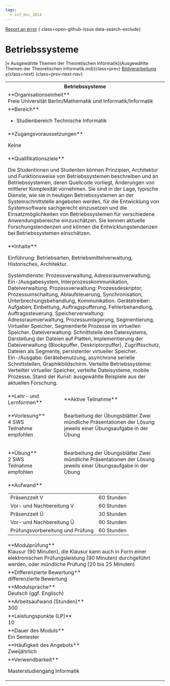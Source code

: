 ```yaml
---
tags:
  - inf_msc_2014
---
```

[Report an error](https://github.com/SGSSGene/FUB-SUP/issues/new?title=Error%20in%20%22Betriebssysteme%22&body=There%20seems%20to%20be%20an%20error%20in%20module%20%22Betriebssysteme%22%2E%0A%0A%3CDescribe%20here%20a%20slightly%20more%20detailed%20description%20of%20what%20is%20wrong%3E&labels=bug)
{ class=open-github-issue data-search-exclude}

# Betriebssysteme

[« Ausgewählte Themen der Theoretischen Informatik](Ausgewählte Themen der Theoretischen Informatik.md){class=prev}
[Bildverarbeitung »](Bildverarbeitung.md){class=next}
{class=prev-next-nav}

<table markdown id="moduledesc">
<tr markdown class="moduledesc_head"><th colspan="2">Betriebssysteme </th></tr>
<tr markdown><td colspan="2">**Organisationseinheit**   <br>Freie Universität Berlin/Mathematik und Informatik/Informatik</td></tr>

<tr markdown><td colspan="2">**Bereich**<br>


- Studienbereich Technische Informatik

</td></tr>

<tr markdown><td colspan="2">**Zugangsvoraussetzungen** <br>

Keine


</td></tr>
<tr markdown><td colspan="2">**Qualifikationsziele**    <br>

Die Studentinnen und Studenten können Prinzipien, Architektur und
Funktionsweise von Betriebssystemen beschreiben und an Betriebssystemen,
deren Quellcode vorliegt, Änderungen von mittlerer Komplexität vornehmen.
Sie sind in der Lage, typische Dienste, wie sie in heutigen Betriebssystemen
an der Systemschnittstelle angeboten werden, für die Entwicklung von
Systemsoftware sachgerecht einzusetzen und die Einsatzmöglichkeiten von
Betriebssystemen für verschiedene Anwendungsbereiche einzuschätzen. Sie
kennen aktuelle Forschungstendenzen und können die Entwicklungstendenzen bei
Betriebssystemen einschätzen.


</td></tr>
<tr markdown><td colspan="2">**Inhalte**                <br>

Einführung: Betriebsarten, Betriebsmittelverwaltung, Historisches,
Architektur.

Systemdienste: Prozessverwaltung, Adressraumverwaltung,
Ein-/Ausgabesystem, Interprozesskommunikation, Dateiverwaltung.
Prozessverwaltung: Prozessdeskriptor, Prozessumschaltung, Ablaufsteuerung,
Synchronisation, Unterbrechungsbehandlung, Kommunikation. Gerätetreiber:
Aufgaben, Einbettung, Auftragspufferung, Fehlerbehandlung,
Auftragssteuerung. Speicherverwaltung: Adressraumverwaltung,
Prozessumlagerung, Segmentierung, Virtueller Speicher, Segmentierte Prozesse
im virtuellen Speicher. Dateiverwaltung: Schnittstelle des Dateisystems,
Darstellung der Dateien auf Platten, Implementierung der Dateiverwaltung
(Blockpuffer, Deskriptorpuffer), Zugriffsschutz, Dateien als Segmente,
persistenter virtueller Speicher. Ein-/Ausgabe: Gerätebenutzung, asynchrone
serielle Schnittstellen, Graphikbildschirm. Verteilte Betriebssysteme:
Verteilter virtueller Speicher, verteilte Dateisysteme, mobile Prozesse.
Stand der Kunst: ausgewählte Beispiele aus der aktuellen Forschung.


</td></tr>

<tr markdown><td>**Lehr- und Lernformen**</td><td>**Aktive Teilnahme**</td></tr>
<tr markdown><td> **Vorlesung** <br>4 SWS <br> Teilnahme empfohlen</td><td>

Bearbeitung der Übungsblätter
Zwei mündliche Präsentationen der Lösung jeweils einer Übungsaufgabe in der Übung
</td></tr>
<tr markdown><td> **Übung** <br>2 SWS <br> Teilnahme empfohlen</td><td>

Bearbeitung der Übungsblätter
Zwei mündliche Präsentationen der Lösung jeweils einer Übungsaufgabe in der Übung
</td></tr>
<tr markdown><td colspan="2">**Aufwand**                <br>
<table class="aufwand_table">
<tr><td>Präsenzzeit V</td><td>60 Stunden</td></tr>
<tr><td>Vor- und Nachbereitung V</td><td>60 Stunden</td></tr>
<tr><td>Präsenzzeit Ü</td><td>30 Stunden</td></tr>
<tr><td>Vor- und Nachbereitung Ü</td><td>90 Stunden</td></tr>
<tr><td>Prüfungsvorbereitung und Prüfung</td><td>60 Stunden</td></tr>
</table>

</td></tr>
<tr markdown><td colspan="2">**Modulprüfung**             <br>Klausur (90 Minuten), die Klausur kann auch in Form einer elektronischen
Prüfungsleistung (90 Minuten) durchgeführt werden, oder mündliche Prüfung
(20 bis 25 Minuten)


</td></tr>
<tr markdown><td colspan="2">**Differenzierte Bewertung** <br>differenzierte Bewertung

</td></tr>
<tr markdown><td colspan="2">**Modulsprache**             <br>Deutsch (ggf. Englisch)</td></tr>
<tr markdown><td colspan="2">**Arbeitsaufwand (Stunden)** <br>300</td></tr>
<tr markdown><td colspan="2">**Leistungspunkte (LP)**     <br>10</td></tr>
<tr markdown><td colspan="2">**Dauer des Moduls**         <br>Ein Semester</td></tr>
<tr markdown><td colspan="2">**Häufigkeit des Angebots**  <br>Zweijährlich</td></tr>
<tr markdown><td colspan="2">**Verwendbarkeit**           <br>

Masterstudiengang Informatik


</td></tr>

</table>
